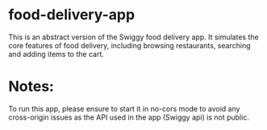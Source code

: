 # food-delivery-app

This is an abstract version of the Swiggy food delivery app. It simulates the core features of food delivery, including browsing restaurants, searching and adding items to the cart.

# Notes:
To run this app, please ensure to start it in no-cors mode to avoid any cross-origin issues as the API used in the app (Swiggy api) is not public.
